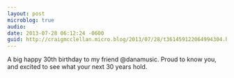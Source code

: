 ```yaml
---
layout: post
microblog: true
audio: 
date: 2013-07-28 06:12:24 -0600
guid: http://craigmcclellan.micro.blog/2013/07/28/t361459122064994304.html
---
```

A big happy 30th birthday to my friend @danamusic. Proud to know you, and excited to see what your next 30 years hold.
